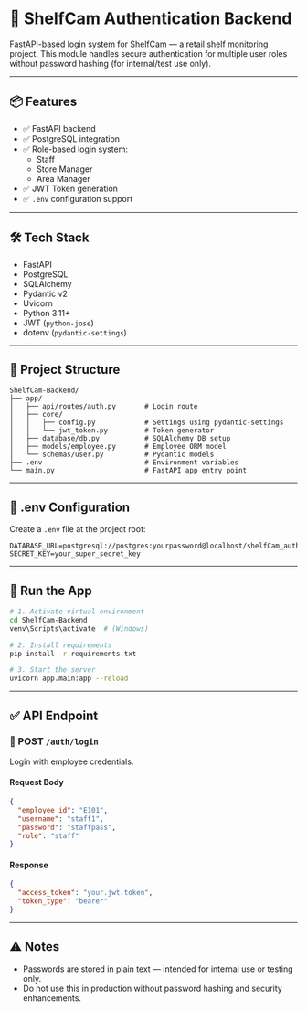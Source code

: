 
# 🔐 ShelfCam Authentication Backend

FastAPI-based login system for ShelfCam — a retail shelf monitoring project. This module handles secure authentication for multiple user roles without password hashing (for internal/test use only).

---

## 📦 Features

- ✅ FastAPI backend
- ✅ PostgreSQL integration
- ✅ Role-based login system:
  - Staff
  - Store Manager
  - Area Manager
- ✅ JWT Token generation
- ✅ `.env` configuration support

---

## 🛠️ Tech Stack

- FastAPI
- PostgreSQL
- SQLAlchemy
- Pydantic v2
- Uvicorn
- Python 3.11+
- JWT (`python-jose`)
- dotenv (`pydantic-settings`)

---

## 🔧 Project Structure

```
ShelfCam-Backend/
├── app/
│   ├── api/routes/auth.py       # Login route
│   ├── core/
│   │   ├── config.py            # Settings using pydantic-settings
│   │   └── jwt_token.py         # Token generator
│   ├── database/db.py           # SQLAlchemy DB setup
│   ├── models/employee.py       # Employee ORM model
│   └── schemas/user.py          # Pydantic models
├── .env                         # Environment variables
└── main.py                      # FastAPI app entry point
```

---

## 📄 .env Configuration

Create a `.env` file at the project root:

```
DATABASE_URL=postgresql://postgres:yourpassword@localhost/shelfCam_auth
SECRET_KEY=your_super_secret_key
```

---

## 🚀 Run the App

```bash
# 1. Activate virtual environment
cd ShelfCam-Backend
venv\Scripts\activate  # (Windows)

# 2. Install requirements
pip install -r requirements.txt

# 3. Start the server
uvicorn app.main:app --reload
```

---

## ✅ API Endpoint

### 🔐 POST `/auth/login`

Login with employee credentials.

#### Request Body
```json
{
  "employee_id": "E101",
  "username": "staff1",
  "password": "staffpass",
  "role": "staff"
}
```

#### Response
```json
{
  "access_token": "your.jwt.token",
  "token_type": "bearer"
}
```

---

## ⚠️ Notes

- Passwords are stored in plain text — intended for internal use or testing only.
- Do not use this in production without password hashing and security enhancements.

